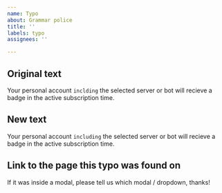 ```yaml
---
name: Typo
about: Grammar police
title: ''
labels: typo
assignees: ''

---
```


## Original text
Your personal account `inclding` the selected server or bot will recieve a badge in the active subscription time.
<!-- please `syntax` the changed words! -->

## New text
Your personal account `including` the selected server or bot will recieve a badge in the active subscription time.
<!-- please `syntax` the changed words! -->

## Link to the page this typo was found on
If it was inside a modal, please tell us which modal / dropdown, thanks!
